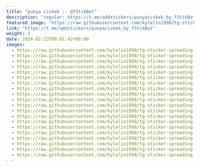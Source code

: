 ```yaml
---
title: "punya ciskek :: @fStikBot"
description: "regular: https://t.me/addstickers/punyaciskek_by_fStikBot"
featured_image: "https://raw.githubusercontent.com/kylelin1998/tg-sticker-spreading-worldwide-images/main/img/0fbf1876-df03-47fd-b429-6388e8981a99.jpg"
link: "https://t.me/addstickers/punyaciskek_by_fStikBot"
weight: 3
date: 2024-02-23T08:01:42+08:00
images:
  - https://raw.githubusercontent.com/kylelin1998/tg-sticker-spreading-worldwide-images/main/img/0fbf1876-df03-47fd-b429-6388e8981a99.jpg
  - https://raw.githubusercontent.com/kylelin1998/tg-sticker-spreading-worldwide-images/main/img/d1f00cc9-df1a-469e-88b7-3ebbd390cd15.jpg
  - https://raw.githubusercontent.com/kylelin1998/tg-sticker-spreading-worldwide-images/main/img/3a38dd0f-0295-403d-a60e-a6162cd596d2.jpg
  - https://raw.githubusercontent.com/kylelin1998/tg-sticker-spreading-worldwide-images/main/img/318de08d-8ff4-49a7-9ca4-44b4d403b80a.jpg
  - https://raw.githubusercontent.com/kylelin1998/tg-sticker-spreading-worldwide-images/main/img/bd62c3b2-fdf9-4245-a3e5-70652e7062a7.jpg
  - https://raw.githubusercontent.com/kylelin1998/tg-sticker-spreading-worldwide-images/main/img/75844fc1-5ccd-4e23-aa99-a58906135bb1.jpg
  - https://raw.githubusercontent.com/kylelin1998/tg-sticker-spreading-worldwide-images/main/img/cb84c9c5-538c-4131-b4b2-6806b8d251d1.jpg
  - https://raw.githubusercontent.com/kylelin1998/tg-sticker-spreading-worldwide-images/main/img/156b9c00-0f32-4e6a-9c24-a4641f030ec9.jpg
  - https://raw.githubusercontent.com/kylelin1998/tg-sticker-spreading-worldwide-images/main/img/4b46574f-1347-4d49-87de-0aa93cb57181.jpg
  - https://raw.githubusercontent.com/kylelin1998/tg-sticker-spreading-worldwide-images/main/img/878bc2d1-3c41-4bf2-8218-c51f5d061e38.jpg
  - https://raw.githubusercontent.com/kylelin1998/tg-sticker-spreading-worldwide-images/main/img/ebeb7c36-9280-4fcc-a4f8-304c75169357.jpg
  - https://raw.githubusercontent.com/kylelin1998/tg-sticker-spreading-worldwide-images/main/img/bb7aab5b-45fa-4ae1-8567-58392e180f94.jpg
  - https://raw.githubusercontent.com/kylelin1998/tg-sticker-spreading-worldwide-images/main/img/8881387d-abf0-47ec-85ec-bbe8b8345eb5.jpg
  - https://raw.githubusercontent.com/kylelin1998/tg-sticker-spreading-worldwide-images/main/img/baf54e50-34c4-4d2b-bd53-faa2236a139b.jpg
  - https://raw.githubusercontent.com/kylelin1998/tg-sticker-spreading-worldwide-images/main/img/be2d5a8a-c1a0-4289-aa8c-56c8e8516d58.jpg
  - https://raw.githubusercontent.com/kylelin1998/tg-sticker-spreading-worldwide-images/main/img/250f1ac8-1239-4252-8f74-93a29b8b7d0a.jpg
  - https://raw.githubusercontent.com/kylelin1998/tg-sticker-spreading-worldwide-images/main/img/98a7a6d1-c7b8-412b-94ee-945fadbb56f4.jpg
  - https://raw.githubusercontent.com/kylelin1998/tg-sticker-spreading-worldwide-images/main/img/65ec799e-352f-46b3-94db-84fa50e0a2f9.jpg
  - https://raw.githubusercontent.com/kylelin1998/tg-sticker-spreading-worldwide-images/main/img/88af683e-d002-42d4-bdf0-eee7e9d177c4.jpg
  - https://raw.githubusercontent.com/kylelin1998/tg-sticker-spreading-worldwide-images/main/img/756b5aac-d3f0-453f-ba73-25265a40e340.jpg
---
```

